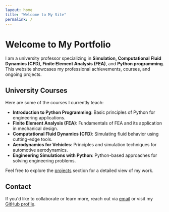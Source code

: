 ```yaml
---
layout: home
title: "Welcome to My Site"
permalink: /
---
```


# Welcome to My Portfolio

I am a university professor specializing in **Simulation, Computational Fluid Dynamics (CFD), Finite Element Analysis (FEA)**, and **Python programming**. This website showcases my professional achievements, courses, and ongoing projects.

## University Courses
Here are some of the courses I currently teach:

- **Introduction to Python Programming**: Basic principles of Python for engineering applications.
- **Finite Element Analysis (FEA)**: Fundamentals of FEA and its application in mechanical design.
- **Computational Fluid Dynamics (CFD)**: Simulating fluid behavior using cutting-edge tools.
- **Aerodynamics for Vehicles**: Principles and simulation techniques for automotive aerodynamics.
- **Engineering Simulations with Python**: Python-based approaches for solving engineering problems.

Feel free to explore the [projects](./projects.html) section for a detailed view of my work.

## Contact
If you'd like to collaborate or learn more, reach out via [email](mailto:diegofreflorez@utp.edu.co) or visit my [GitHub profile](https://github.com/Diego-F-Florez-Trujillo).
